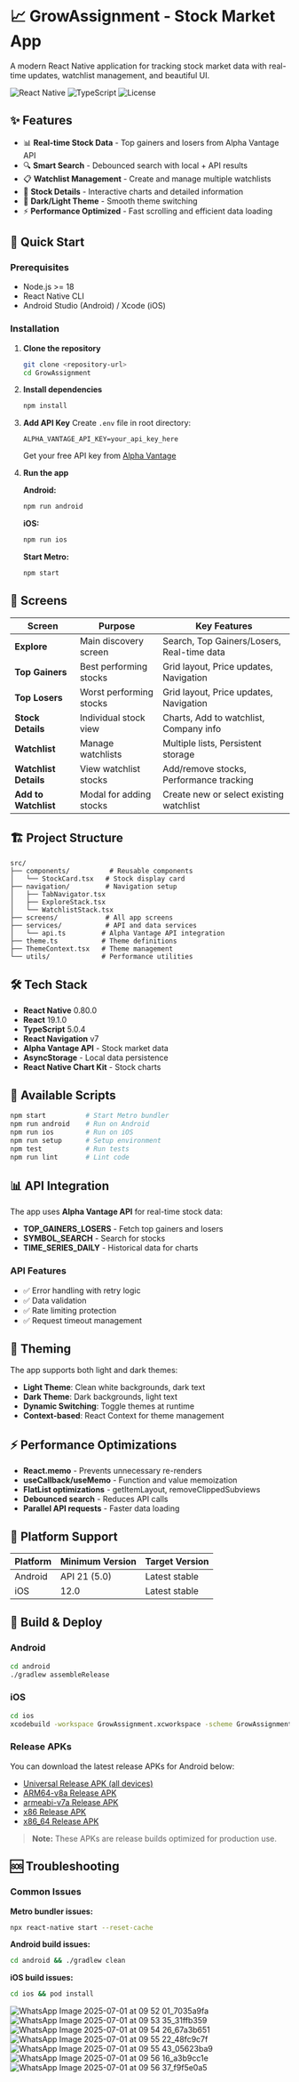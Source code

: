 # 📈 GrowAssignment - Stock Market App

A modern React Native application for tracking stock market data with real-time updates, watchlist management, and beautiful UI.

![React Native](https://img.shields.io/badge/React%20Native-0.80.0-blue)
![TypeScript](https://img.shields.io/badge/TypeScript-5.0.4-blue)
![License](https://img.shields.io/badge/License-MIT-green)

## ✨ Features

- 📊 **Real-time Stock Data** - Top gainers and losers from Alpha Vantage API
- 🔍 **Smart Search** - Debounced search with local + API results
- 📋 **Watchlist Management** - Create and manage multiple watchlists
- 📱 **Stock Details** - Interactive charts and detailed information
- 🌙 **Dark/Light Theme** - Smooth theme switching
- ⚡ **Performance Optimized** - Fast scrolling and efficient data loading

## 🚀 Quick Start

### Prerequisites

- Node.js >= 18
- React Native CLI
- Android Studio (Android) / Xcode (iOS)

### Installation

1. **Clone the repository**
   ```bash
   git clone <repository-url>
   cd GrowAssignment
   ```

2. **Install dependencies**
   ```bash
   npm install
   ```

4. **Add API Key**
   Create `.env` file in root directory:
   ```
   ALPHA_VANTAGE_API_KEY=your_api_key_here
   ```
   
   Get your free API key from [Alpha Vantage](https://www.alphavantage.co/support/#api-key)

5. **Run the app**

   **Android:**
   ```bash
   npm run android
   ```

   **iOS:**
   ```bash
   npm run ios
   ```

   **Start Metro:**
   ```bash
   npm start
   ```

## 📱 Screens

| Screen | Purpose | Key Features |
|--------|---------|--------------|
| **Explore** | Main discovery screen | Search, Top Gainers/Losers, Real-time data |
| **Top Gainers** | Best performing stocks | Grid layout, Price updates, Navigation |
| **Top Losers** | Worst performing stocks | Grid layout, Price updates, Navigation |
| **Stock Details** | Individual stock view | Charts, Add to watchlist, Company info |
| **Watchlist** | Manage watchlists | Multiple lists, Persistent storage |
| **Watchlist Details** | View watchlist stocks | Add/remove stocks, Performance tracking |
| **Add to Watchlist** | Modal for adding stocks | Create new or select existing watchlist |

## 🏗️ Project Structure

```
src/
├── components/          # Reusable components
│   └── StockCard.tsx   # Stock display card
├── navigation/         # Navigation setup
│   ├── TabNavigator.tsx
│   ├── ExploreStack.tsx
│   └── WatchlistStack.tsx
├── screens/            # All app screens
├── services/           # API and data services
│   └── api.ts         # Alpha Vantage API integration
├── theme.ts           # Theme definitions
├── ThemeContext.tsx   # Theme management
└── utils/             # Performance utilities
```

## 🛠️ Tech Stack

- **React Native** 0.80.0
- **React** 19.1.0
- **TypeScript** 5.0.4
- **React Navigation** v7
- **Alpha Vantage API** - Stock market data
- **AsyncStorage** - Local data persistence
- **React Native Chart Kit** - Stock charts

## 🔧 Available Scripts

```bash
npm start          # Start Metro bundler
npm run android    # Run on Android
npm run ios        # Run on iOS
npm run setup      # Setup environment
npm test           # Run tests
npm run lint       # Lint code
```

## 📊 API Integration

The app uses **Alpha Vantage API** for real-time stock data:

- **TOP_GAINERS_LOSERS** - Fetch top gainers and losers
- **SYMBOL_SEARCH** - Search for stocks
- **TIME_SERIES_DAILY** - Historical data for charts

### API Features
- ✅ Error handling with retry logic
- ✅ Data validation
- ✅ Rate limiting protection
- ✅ Request timeout management

## 🎨 Theming

The app supports both light and dark themes:

- **Light Theme**: Clean white backgrounds, dark text
- **Dark Theme**: Dark backgrounds, light text
- **Dynamic Switching**: Toggle themes at runtime
- **Context-based**: React Context for theme management

## ⚡ Performance Optimizations

- **React.memo** - Prevents unnecessary re-renders
- **useCallback/useMemo** - Function and value memoization
- **FlatList optimizations** - getItemLayout, removeClippedSubviews
- **Debounced search** - Reduces API calls
- **Parallel API requests** - Faster data loading

## 📱 Platform Support

| Platform | Minimum Version | Target Version |
|----------|----------------|----------------|
| Android | API 21 (5.0) | Latest stable |
| iOS | 12.0 | Latest stable |

## 🚀 Build & Deploy

### Android
```bash
cd android
./gradlew assembleRelease
```

### iOS
```bash
cd ios
xcodebuild -workspace GrowAssignment.xcworkspace -scheme GrowAssignment -configuration Release
```
### Release APKs

You can download the latest release APKs for Android below:

- [Universal Release APK (all devices)](android/app/build/outputs/apk/release/app-universal-release.apk)
- [ARM64-v8a Release APK](android/app/build/outputs/apk/release/app-arm64-v8a-release.apk)
- [armeabi-v7a Release APK](android/app/build/outputs/apk/release/app-armeabi-v7a-release.apk)
- [x86 Release APK](android/app/build/outputs/apk/release/app-x86-release.apk)
- [x86_64 Release APK](android/app/build/outputs/apk/release/app-x86_64-release.apk)

> **Note:** These APKs are release builds optimized for production use.

## 🆘 Troubleshooting

### Common Issues

**Metro bundler issues:**
```bash
npx react-native start --reset-cache
```

**Android build issues:**
```bash
cd android && ./gradlew clean
```

**iOS build issues:**
```bash
cd ios && pod install
```

![WhatsApp Image 2025-07-01 at 09 52 01_7035a9fa](https://github.com/user-attachments/assets/971fa89b-8de9-4f27-9c25-5d4f3bcaa86b)
![WhatsApp Image 2025-07-01 at 09 53 35_31ffb359](https://github.com/user-attachments/assets/8ad48489-c1c1-4b6e-9cd3-e2e5157ca4a0)
![WhatsApp Image 2025-07-01 at 09 54 26_67a3b651](https://github.com/user-attachments/assets/631353f3-a8a7-4090-ab1c-94af47774d80)
![WhatsApp Image 2025-07-01 at 09 55 22_48fc9c7f](https://github.com/user-attachments/assets/418889a4-8852-41fb-bc69-df2689bf0ef7)
![WhatsApp Image 2025-07-01 at 09 55 43_05623ba9](https://github.com/user-attachments/assets/3e4519fb-e6cd-4278-b54c-f9da61fd6dca)
![WhatsApp Image 2025-07-01 at 09 56 16_a3b9cc1e](https://github.com/user-attachments/assets/607c777f-573a-4be6-8d1b-e1e1f4765b82)
![WhatsApp Image 2025-07-01 at 09 56 37_f9f5e0a5](https://github.com/user-attachments/assets/6d86fb05-7294-4ad2-90a1-46479426dd15)






